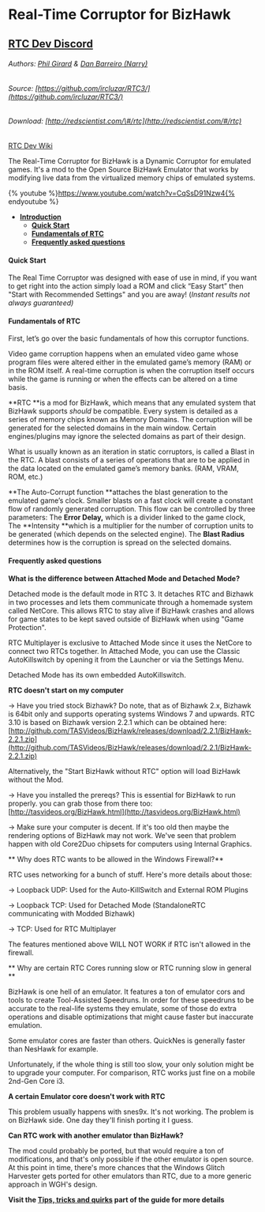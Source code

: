 # Real-Time Corruptor for BizHawk
## [RTC Dev Discord](https://discord.corrupt.wiki)

###### Authors: [Phil Girard](http://redscientist.com/) & [Dan Barreiro (Narry)](https://narry.land)

###### Source: [https://github.com/ircluzar/RTC3/](https://github.com/ircluzar/RTC3/)

###### Download: [http://redscientist.com/\#/rtc](http://redscientist.com/#/rtc)

[RTC Dev Wiki](https://discord.corrupt.wiki)

The Real-Time Corruptor for BizHawk is a Dynamic Corruptor for emulated games. It's a mod to the Open Source BizHawk Emulator that works by modifying live data from the virtualized memory chips of emulated systems.

{% youtube %}https://www.youtube.com/watch?v=CqSsD91Nzw4{% endyoutube %}

* [**Introduction**](#index "Literally this")
  * [**Quick Start**](#quick-start)
  * [**Fundamentals of RTC**](#fundamentals-of-rtc)
  * [**Frequently asked questions**](#frequently-asked-questions)
  

#### Quick Start

The Real Time Corruptor was designed with ease of use in mind, if you want to get right into the action simply load a ROM and click “Easy Start” then "Start with Recommended Settings" and you are away! \(_Instant results not always guaranteed\)_

#### Fundamentals of RTC

First, let’s go over the basic fundamentals of how this corruptor functions.

Video game corruption happens when an emulated video game whose program files were altered either in the emulated game’s memory \(RAM\) or in the ROM itself. A real-time corruption is when the corruption itself occurs while the game is running or when the effects can be altered on a time basis.

**RTC **is a mod for BizHawk, which means that any emulated system that BizHawk supports _should_ be compatible. Every system is detailed as a series of memory chips known as Memory Domains. The corruption will be generated for the selected domains in the main window. Certain engines/plugins may ignore the selected domains as part of their design.

What is usually known as an iteration in static corruptors, is called a Blast in the RTC. A blast consists of a series of operations that are to be applied in the data located on the emulated game’s memory banks. \(RAM, VRAM, ROM, etc.\)

**The Auto-Corrupt function **attaches the blast generation to the emulated game’s clock. Smaller blasts on a fast clock will create a constant flow of randomly generated corruption. This flow can be controlled by three parameters: The **Error Delay,** which is a divider linked to the game clock, The **Intensity **which is a multiplier for the number of corruption units to be generated \(which depends on the selected engine\). The **Blast Radius** determines how is the corruption is spread on the selected domains.

#### Frequently asked questions

**What is the difference between Attached Mode and Detached Mode?**

Detached mode is the default mode in RTC 3. It detaches RTC and Bizhawk in two processes and lets them communicate through a homemade system called NetCore. This allows RTC to stay alive if BizHawk crashes and allows for game states to be kept saved outside of BizHawk when using "Game Protection".

RTC Multiplayer is exclusive to Attached Mode since it uses the NetCore to connect two RTCs together. In Attached Mode, you can use the Classic AutoKillswitch by opening it from the Launcher or via the Settings Menu.

Detached Mode has its own embedded AutoKillswitch.

**RTC doesn't start on my computer**

-&gt; Have you tried stock Bizhawk? Do note, that as of Bizhawk 2.x, Bizhawk is 64bit only and supports operating systems Windows 7 and upwards. RTC 3.10 is based on Bizhawk version 2.2.1 which can be obtained here: [http://github.com/TASVideos/BizHawk/releases/download/2.2.1/BizHawk-2.2.1.zip](http://github.com/TASVideos/BizHawk/releases/download/2.2.1/BizHawk-2.2.1.zip)

Alternatively, the "Start BizHawk without RTC" option will load BizHawk without the Mod.

-&gt; Have you installed the prereqs? This is essential for BizHawk to run properly. you can grab those from there too: [http://tasvideos.org/BizHawk.html](http://tasvideos.org/BizHawk.html)

-&gt; Make sure your computer is decent. If it's too old then maybe the rendering options of BizHawk may not work. We've seen that problem happen with old Core2Duo chipsets for computers using Internal Graphics.

** Why does RTC wants to be allowed in the Windows Firewall?**

RTC uses networking for a bunch of stuff. Here's more details about those:

-&gt; Loopback UDP: Used for the Auto-KillSwitch and External ROM Plugins

-&gt; Loopback TCP: Used for Detached Mode \(StandaloneRTC communicating with Modded Bizhawk\)

-&gt; TCP: Used for RTC Multiplayer

The features mentioned above WILL NOT WORK if RTC isn't allowed in the firewall.

** Why are certain RTC Cores running slow or RTC running slow in general **

BizHawk is one hell of an emulator. It features a ton of emulator cors and tools to create Tool-Assisted Speedruns. In order for these speedruns to be accurate to the real-life systems they emulate, some of those do extra operations and disable optimizations that might cause faster but inaccurate emulation.

Some emulator cores are faster than others. QuickNes is generally faster than NesHawk for example.

Unfortunately, if the whole thing is still too slow, your only solution might be to upgrade your computer. For comparison, RTC works just fine on a mobile 2nd-Gen Core i3.

**A certain Emulator core doesn't work with RTC**

This problem usually happens with snes9x. It's not working. The problem is on BizHawk side. One day they'll finish porting it I guess.

**Can RTC work with another emulator than BizHawk?**

The mod could probably be ported, but that would require a ton of modifications, and that's only possible if the other emulator is open source. At this point in time, there's more chances that the Windows Glitch Harvester gets ported for other emulators than RTC, due to a more generic approach in WGH's design.

**Visit the [Tips, tricks and quirks](https://corrupt.wiki/corruptors/rtc-real-time-corruptor/4.html) part of the guide for more details**




